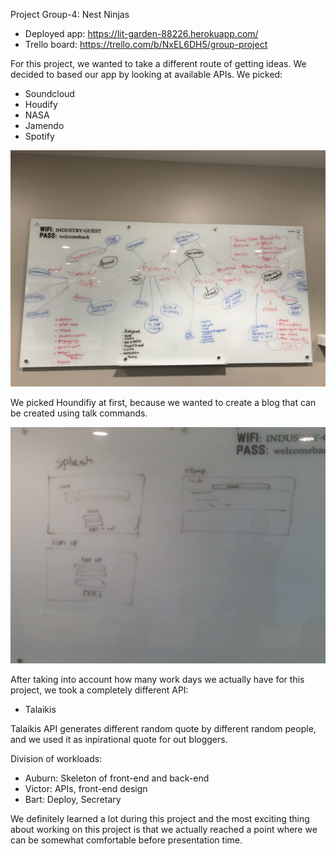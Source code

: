 Project Group-4: Nest Ninjas

- Deployed app: https://lit-garden-88226.herokuapp.com/
- Trello board: https://trello.com/b/NxEL6DH5/group-project

For this project, we wanted to take a different route of getting ideas. We decided to based our app by looking at available APIs. We picked:

- Soundcloud
- Houdify
- NASA
- Jamendo
- Spotify

![alt text](ideas.jpg)

We picked Houndifiy at first, because we wanted to create a blog that can be created using talk commands.

![alt text](wireframe.jpg)

After taking into account how many work days we actually have for this project, we took a completely different API:

- Talaikis

Talaikis API generates different random quote by different random people, and we used it as inpirational quote for out bloggers.

Division of workloads:

- Auburn: Skeleton of front-end and back-end
- Victor: APIs, front-end design
- Bart: Deploy, Secretary

We definitely learned a lot during this project and the most exciting thing about working on this project is that we actually reached a point where we can be somewhat comfortable before presentation time.

